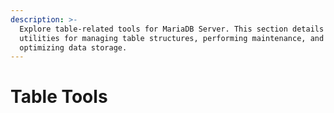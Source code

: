 ```yaml
---
description: >-
  Explore table-related tools for MariaDB Server. This section details various
  utilities for managing table structures, performing maintenance, and
  optimizing data storage.
---
```


# Table Tools

